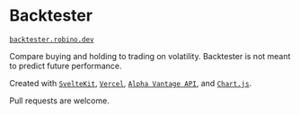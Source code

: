 # Backtester

[`backtester.robino.dev`](https://backtester.robino.dev/)

Compare buying and holding to trading on volatility.
Backtester is not meant to predict future performance.

Created with [`SvelteKit`](https://github.com/sveltejs/kit/tree/master/packages/create-svelte), [`Vercel`](https://vercel.com/), [`Alpha Vantage API`](https://www.alphavantage.co/documentation/), and [`Chart.js`](https://www.chartjs.org/docs/latest/).

Pull requests are welcome.